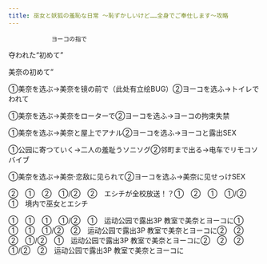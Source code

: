```yaml
---
title: 巫女と妖狐の羞恥な日常 ～恥ずかしいけど……全身でご奉仕します～攻略
---
```


                ヨーコの指で

夺われた“初めて”

美奈の初めて”

①美奈を选ぶ→美奈を镜の前で（此处有立绘BUG）②ヨーコを选ふ→トイレでわれて

①美奈を选ぶ→美奈をローターで②ヨーコを选ふ→ヨーコの拘束失禁

①美奈を选ぶ→美奈と屋上でアナル②ヨーコを选ふ→ヨーコと露出SEX

①公园に寄つていく→二人の羞耻うソニソグ②邻町まで出る→电车でリモコソバイブ

①美奈を选ぶ→美奈·恋敌に见られて②ヨーコを选ふ→美奈に见せっけSEX

②　①　②　①/②　②　エシチが全校放送！？①　②　①　①/②　①　境内で巫女とエシチ

①　①　①　①/②　①　运动公园で露出3P 教室で美奈とヨーコに①　①　①　①/②　②　运动公园で露出3P 教室で美奈とヨーコに②　②　②　①/②　①　运动公园で露出3P 教室で美奈とヨーコに②　②　②　①/②　②　运动公园で露出3P 教室で美奈とヨーコに
              
